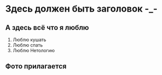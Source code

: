 # Здесь должен быть заголовок -_-

## А здесь всё что я люблю

1. Люблю кушать
2. Люблю спать
3. Люблю Нетологию

## Фото прилагается



